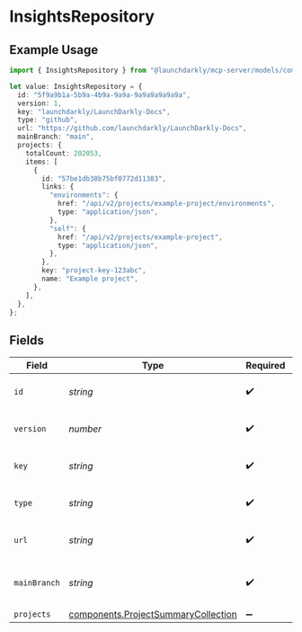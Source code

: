 # InsightsRepository

## Example Usage

```typescript
import { InsightsRepository } from "@launchdarkly/mcp-server/models/components";

let value: InsightsRepository = {
  id: "5f9a9b1a-5b9a-4b9a-9a9a-9a9a9a9a9a9a",
  version: 1,
  key: "launchdarkly/LaunchDarkly-Docs",
  type: "github",
  url: "https://github.com/launchdarkly/LaunchDarkly-Docs",
  mainBranch: "main",
  projects: {
    totalCount: 202053,
    items: [
      {
        id: "57be1db38b75bf0772d11383",
        links: {
          "environments": {
            href: "/api/v2/projects/example-project/environments",
            type: "application/json",
          },
          "self": {
            href: "/api/v2/projects/example-project",
            type: "application/json",
          },
        },
        key: "project-key-123abc",
        name: "Example project",
      },
    ],
  },
};
```

## Fields

| Field                                                                                      | Type                                                                                       | Required                                                                                   | Description                                                                                | Example                                                                                    |
| ------------------------------------------------------------------------------------------ | ------------------------------------------------------------------------------------------ | ------------------------------------------------------------------------------------------ | ------------------------------------------------------------------------------------------ | ------------------------------------------------------------------------------------------ |
| `id`                                                                                       | *string*                                                                                   | :heavy_check_mark:                                                                         | The repository ID                                                                          | 5f9a9b1a-5b9a-4b9a-9a9a-9a9a9a9a9a9a                                                       |
| `version`                                                                                  | *number*                                                                                   | :heavy_check_mark:                                                                         | The repository version                                                                     | 1                                                                                          |
| `key`                                                                                      | *string*                                                                                   | :heavy_check_mark:                                                                         | The repository key                                                                         | launchdarkly/LaunchDarkly-Docs                                                             |
| `type`                                                                                     | *string*                                                                                   | :heavy_check_mark:                                                                         | The repository type                                                                        | github                                                                                     |
| `url`                                                                                      | *string*                                                                                   | :heavy_check_mark:                                                                         | The repository URL                                                                         | https://github.com/launchdarkly/LaunchDarkly-Docs                                          |
| `mainBranch`                                                                               | *string*                                                                                   | :heavy_check_mark:                                                                         | The repository main branch                                                                 | main                                                                                       |
| `projects`                                                                                 | [components.ProjectSummaryCollection](../../models/components/projectsummarycollection.md) | :heavy_minus_sign:                                                                         | N/A                                                                                        |                                                                                            |